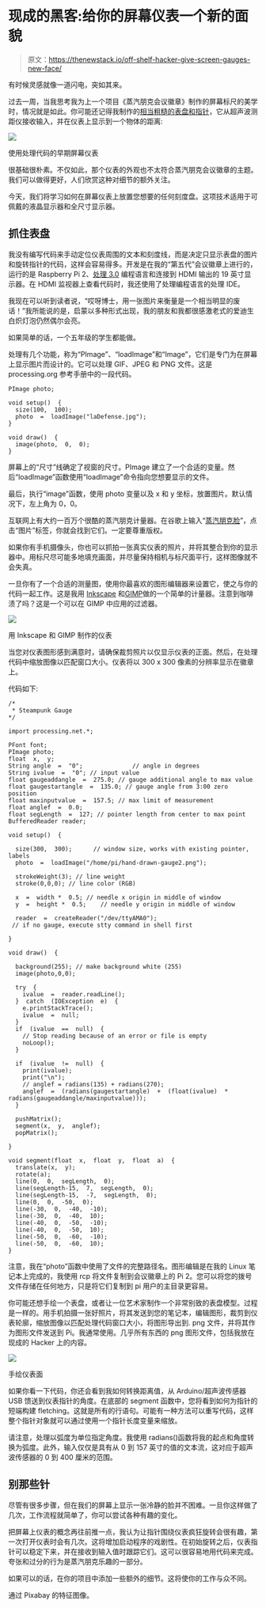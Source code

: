 # 现成的黑客:给你的屏幕仪表一个新的面貌

> 原文：<https://thenewstack.io/off-shelf-hacker-give-screen-gauges-new-face/>

有时候灵感就像一道闪电，突如其来。

过去一周，当我思考我为上一个项目《蒸汽朋克会议徽章》制作的屏幕标尺的美学时，情况就是如此。你可能还记得我制作的[相当粗糙的表盘和指针](https://thenewstack.io/off-shelf-hacker-use-processing-build-screen-gauge/)，它从超声波测距仪接收输入，并在仪表上显示到一个物体的距离:

![](img/b1b7ce8eb42d1c27ea1df615ed168bab.png)

使用处理代码的早期屏幕仪表

很基础很朴素。不仅如此，那个仪表的外观也不太符合蒸汽朋克会议徽章的主题。我们可以做得更好，人们欣赏这种对细节的额外关注。

今天，我们将学习如何在屏幕仪表上放置您想要的任何刻度盘。这项技术适用于可佩戴的液晶显示器和全尺寸显示器。

## 抓住表盘

我没有编写代码来手动定位仪表周围的文本和刻度线，而是决定只显示表盘的图片和旋转指针的代码，这样会容易得多。开发是在我的“第五代”会议徽章上进行的，运行的是 Raspberry Pi 2、[处理 3.0](https://processing.org/) 编程语言和连接到 HDMI 输出的 19 英寸显示器。在 HDMI 监视器上查看代码时，我还使用了处理编程语言的处理 IDE。

我现在可以听到读者说，“哎呀博士，用一张图片来衡量是一个相当明显的废话！”我所能说的是，启蒙以多种形式出现，我的朋友和我都很感激老式的爱迪生白炽灯泡仍然偶尔会亮。

如果简单的话，一个五年级的学生都能做。

处理有几个功能，称为“PImage”、“loadImage”和“Image”，它们是专门为在屏幕上显示图片而设计的。它可以处理 GIF、JPEG 和 PNG 文件。这是 processing.org 参考手册中的一段代码。

```
PImage photo;

void setup()  {
  size(100,  100);
  photo  =  loadImage("laDefense.jpg");
}

void draw()  {
  image(photo,  0,  0);
}

```

屏幕上的“尺寸”线确定了视窗的尺寸。PImage 建立了一个合适的变量。然后“loadImage”函数使用“loadImage”命令指向您想要显示的文件。

最后，执行“image”函数，使用 photo 变量以及 x 和 y 坐标，放置图片。默认情况下，左上角为 0，0。

互联网上有大约一百万个很酷的蒸汽朋克计量器。在谷歌上输入“[蒸汽朋克脸](https://www.google.com/search?q=steampunk+gauge+face&rlz=1C1CHFX_enUS665US665&source=lnms&tbm=isch&sa=X&ved=0ahUKEwidi8HEot3YAhWNTN8KHaX9AzoQ_AUICygC&biw=1366&bih=588)”，点击“图片”标签，你就会找到它们。一定要尊重版权。

如果你有手机摄像头，你也可以抓拍一张真实仪表的照片，并将其整合到你的显示器中。用标尺尽可能多地填充画面，并尽量保持相机与标尺面平行，这样图像就不会失真。

一旦你有了一个合适的测量图，使用你最喜欢的图形编辑器来设置它，使之与你的代码一起工作。这是我用 [Inkscape](https://inkscape.org/en/) 和[GIMP](https://www.gimp.org/)做的一个简单的计量器。注意到咖啡渍了吗？这是一个可以在 GIMP 中应用的过滤器。

![](img/2a1dd989e97aebcecc5137ba5bbce734.png)

用 Inkscape 和 GIMP 制作的仪表

当您对仪表图形感到满意时，请确保裁剪照片以仅显示仪表的正面。然后，在处理代码中缩放图像以匹配窗口大小。仪表将以 300 x 300 像素的分辨率显示在徽章上。

代码如下:

```
/*
 * Steampunk Gauge 
*/

import processing.net.*;

PFont font;
PImage photo;
float  x,  y;
String angle  =  "0";              // angle in degrees
String ivalue  =  "0"; // input value
float gaugeaddangle  =  275.0; // gauge additional angle to max value 
float gaugestartangle  =  135.0; // gauge angle from 3:00 zero position 
float maxinputvalue  =  157.5; // max limit of measurement
float anglef  =  0.0;
float segLength  =  127; // pointer length from center to max point
BufferedReader reader;

void setup()  {

  size(300,  300);      // window size, works with existing pointer, labels
  photo  =  loadImage("/home/pi/hand-drawn-gauge2.png");

  strokeWeight(3); // line weight
  stroke(0,0,0); // line color (RGB)

  x  =  width *  0.5; // needle x origin in middle of window
  y  =  height *  0.5;    // needle y origin in middle of window

  reader  =  createReader("/dev/ttyAMA0");
 // if no gauge, execute stty command in shell first

}

void draw()  {

  background(255); // make background white (255)
  image(photo,0,0);

  try  {
    ivalue  =  reader.readLine();
  }  catch  (IOException  e)  {
    e.printStackTrace();
    ivalue  =  null;
  }
  if  (ivalue  ==  null)  {
    // Stop reading because of an error or file is empty
    noLoop();  
  }

  if  (ivalue  !=  null)  {
    print(ivalue);
    print("\n");
    // anglef = radians(135) + radians(270);
    anglef  =  (radians(gaugestartangle)  +  (float(ivalue)  *  radians(gaugeaddangle/maxinputvalue)));
  }

  pushMatrix();
  segment(x,  y,  anglef);  
  popMatrix();

}

void segment(float  x,  float  y,  float  a)  {
  translate(x,  y);
  rotate(a);
  line(0,  0,  segLength,  0);
  line(segLength-15,  7,  segLength,  0);
  line(segLength-15,  -7,  segLength,  0);
  line(0,  0,  -50,  0);
  line(-30,  0,  -40,  -10);
  line(-30,  0,  -40,  10);
  line(-40,  0,  -50,  -10);
  line(-40,  0,  -50,  10);
  line(-50,  0,  -60,  -10);
  line(-50,  0,  -60,  10);
}

```

注意，我在“photo”函数中使用了文件的完整路径名。图形编辑是在我的 Linux 笔记本上完成的，我使用 rcp 将文件复制到会议徽章上的 Pi 2。您可以将您的拨号文件存储在任何地方，只是将它们复制到 pi 用户的主目录更容易。

你可能还想手绘一个表盘，或者让一位艺术家制作一个非常别致的表盘模型。过程是一样的。用手机拍摄一张好照片，将其发送到您的笔记本，编辑图形，裁剪到仪表轮廓，缩放图像以匹配处理代码窗口大小，将图形导出到. png 文件，并将其作为图形文件发送到 Pi。我通常使用。几乎所有东西的 png 图形文件，包括我放在现成的 Hacker 上的内容。

![](img/f9b6544b9703ece5a1150cc19272a7bd.png)

手绘仪表面

如果你看一下代码，你还会看到我如何转换距离值，从 Arduino/超声波传感器 USB 馈送到仪表指针的角度。在底部的 segment 函数中，您将看到如何为指针的短端构建 fletching。这就是所有的行语句。可能有一种方法可以重写代码，这样整个指针对象就可以通过使用一个指针长度变量来缩放。

请注意，处理以弧度为单位指定角度。我使用 radians()函数将我的起点和角度转换为弧度。此外，输入仅仅是具有从 0 到 157 英寸的值的文本流，这对应于超声波传感器的 0 到 400 厘米的范围。

## 别那些针

尽管有很多步骤，但在我们的屏幕上显示一张冷静的脸并不困难。一旦你这样做了几次，工作流程就简单了，你可以尝试各种有趣的变化。

把屏幕上仪表的概念再往前推一点，我认为让指针围绕仪表疯狂旋转会很有趣，第一次打开仪表时会有几次。这将增加启动程序的戏剧性。在初始旋转之后，仪表指针可以稳定下来，并在接收到输入值时跟踪它们。这可以很容易地用代码来完成。夸张和过分的行为是蒸汽朋克乐趣的一部分。

如果可以的话，在你的项目中添加一些额外的细节。这将使你的工作与众不同。

通过 Pixabay 的特征图像。

<svg xmlns:xlink="http://www.w3.org/1999/xlink" viewBox="0 0 68 31" version="1.1"><title>Group</title> <desc>Created with Sketch.</desc></svg>